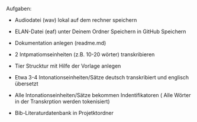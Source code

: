 Aufgaben: 

- Audiodatei (wav) lokal auf dem rechner speichern

- ELAN-Datei (eaf) unter Deinem Ordner Speichern in GitHub Speichern

- Dokumentation anlegen (readme.md)

- 2 Intpmatiomseinheiten (z.B. 10-20 wörter) transkribieren

- Tier Strucktur mit Hilfe der Vorlage anlegen
  
- Etwa 3-4 Intonationseinheiten/Sätze deutsch transkribiert und englisch übersetzt
- Alle Intonationseinheiten/Sätze bekommen Indentifikatoren
  ( Alle Wörter in der Transkrption werden tokenisiert)

- Bib-Literaturdatenbank in Projetktordner 
